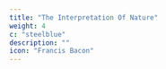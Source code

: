 ```yaml
---
title: "The Interpretation Of Nature"
weight: 4
c: "steelblue"
description: ""
icon: "Francis Bacon"
---
```



<!-- VALERIUS TERMINUS -->



